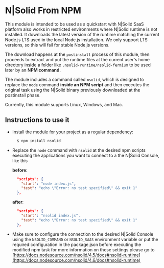# N|Solid From NPM

This module is intended to be used as a quickstart with N|Solid SaaS platform also works in restricted environments where N|Solid runtime is not installed. It downloads the latest version of the runtime matching the current Node.js LTS used in the local Node.js installation. We only support LTS versions, so this will fail for stable Node.js versions.

The download happens at the `postinstall` process of this module, then proceeds to extract and put the runtime files at the current user's home directory inside a folder like `.nsolid-runtime/nsolid-fermium` to be used later by an __NPM command__.

The module includes a command called `nsolid`, which is designed to replace the `node` command __inside an NPM script__ and then executes the original task using the N|Solid binary previously downloaded at the postinstall phase.

Currently, this module supports Linux, Windows, and Mac.

## Instructions to use it

- Install the module for your project as a regular dependency:

  ```bash
    $ npm install nsolid
  ```

- Replace the `node` command with `nsolid` at the desired npm scripts executing the applications you want to connect to a the N|Solid Console, like this

  __before__:
  ```json
    "scripts": {
      "start": "node index.js",
      "test": "echo \"Error: no test specified\" && exit 1"
    },
  ```

  __after__:
  ```json
    "scripts": {
      "start": "nsolid index.js",
      "test": "echo \"Error: no test specified\" && exit 1"
    },
  ```

- Make sure to configure the connection to the desired N|Solid Console using the `NSOLID_COMMAND` or `NSOLID_SAAS` environment variable or put the required configuration in the package.json before executing the modified npm task for more information on these settings please go to [https://docs.nodesource.com/nsolid/4.5/docs#nsolid-runtime](https://docs.nodesource.com/nsolid/4.6/docs#nsolid-runtime)

